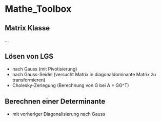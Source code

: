 # Mathe_Toolbox

## Matrix Klasse
...

## Lösen von LGS
* nach Gauss (mit Pivotisierung)
* nach Gauss-Seidel (versucht Matrix in diagonaldominante Matrix zu transformieren)
* Cholesky-Zerlegung (Berechnung von G bei A = GG^T)

## Berechnen einer Determinante
* mit vorheriger Diagonalisierung nach Gauss

